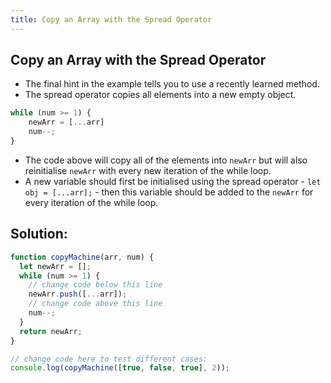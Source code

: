 ```yaml
---
title: Copy an Array with the Spread Operator
---
```

## Copy an Array with the Spread Operator

- The final hint in the example tells you to use a recently learned method.
- The spread operator copies all elements into a new empty object. 

```javascript 
while (num >= 1) {
    newArr = [...arr]
    num--;
}
```

- The code above will copy all of the elements into `newArr` but will also reinitialise `newArr` with every new iteration of the while loop. 
- A new variable should first be initialised using the spread operator - `let obj = [...arr];` - then this variable should be added to the `newArr` for every iteration of the while loop.

## Solution:
```javascript
function copyMachine(arr, num) {
  let newArr = [];
  while (num >= 1) {
    // change code below this line
    newArr.push([...arr]);
    // change code above this line
    num--;
  }
  return newArr;
}

// change code here to test different cases:
console.log(copyMachine([true, false, true], 2));
```
